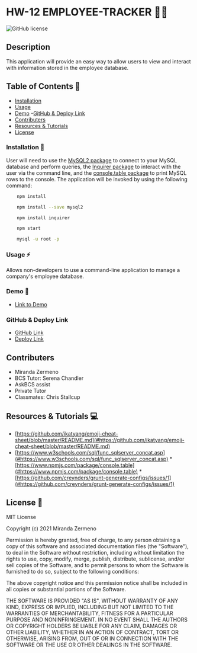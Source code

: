 # HW-12  EMPLOYEE-TRACKER 👩‍💻

![GitHub license](https://img.shields.io/badge/license-MIT-ff69b4.svg)

## Description
This application will provide an easy way to allow users to view and interact with information stored in the employee database.


## Table of Contents 🔎
- [Installation](#installation)
- [Usage](#usage)
- [Demo](#demo)
 -[GitHub & Deploy Link](#githubdeploylink)
- [Contributers](#contributers)
- [Resources & Tutorials](#resources&tutorials)
- [License](#license)

### Installation  💾
User will need to use the [MySQL2 package](https://www.npmjs.com/package/mysql2) to connect to your MySQL database and perform queries, the [Inquirer package](https://www.npmjs.com/package/inquirer) to interact with the user via the command line, and the [console.table package](https://www.npmjs.com/package/console.table) to print MySQL rows to the console. The application will be invoked by using the following command:

```bash
    npm install
``` 
```bash
    npm install --save mysql2
```
```bash
    npm install inquirer
```
```bash
    npm start
```
```bash
    mysql -u root -p
```


### Usage ⚡
Allows non-developers to use a command-line application to manage a company's employee database.


### Demo 🎥

* [Link to Demo]()

### GitHub & Deploy Link

* [GitHub Link](https://github.com/Zermeno94/TEAM-PRO-GEN)
* [Deploy Link]()

## Contributers
* Miranda Zermeno
* BCS Tutor: Serena Chandler
* AskBCS assist
* Private Tutor
* Classmates: Chris Stallcup


## Resources & Tutorials  💻


* [https://github.com/ikatyang/emoji-cheat-sheet/blob/master/README.md](#https://github.com/ikatyang/emoji-cheat-sheet/blob/master/README.md)
* [https://www.w3schools.com/sql/func_sqlserver_concat.asp](#https://www.w3schools.com/sql/func_sqlserver_concat.asp)
*[https://www.npmjs.com/package/console.table](#https://www.npmjs.com/package/console.table)
*[https://github.com/creynders/grunt-generate-configs/issues/1](#https://github.com/creynders/grunt-generate-configs/issues/1)


## License 📍
MIT License

Copyright (c) 2021 Miranda Zermeno

Permission is hereby granted, free of charge, to any person obtaining a copy
of this software and associated documentation files (the "Software"), to deal
in the Software without restriction, including without limitation the rights
to use, copy, modify, merge, publish, distribute, sublicense, and/or sell
copies of the Software, and to permit persons to whom the Software is
furnished to do so, subject to the following conditions:

The above copyright notice and this permission notice shall be included in all
copies or substantial portions of the Software.

THE SOFTWARE IS PROVIDED "AS IS", WITHOUT WARRANTY OF ANY KIND, EXPRESS OR
IMPLIED, INCLUDING BUT NOT LIMITED TO THE WARRANTIES OF MERCHANTABILITY,
FITNESS FOR A PARTICULAR PURPOSE AND NONINFRINGEMENT. IN NO EVENT SHALL THE
AUTHORS OR COPYRIGHT HOLDERS BE LIABLE FOR ANY CLAIM, DAMAGES OR OTHER
LIABILITY, WHETHER IN AN ACTION OF CONTRACT, TORT OR OTHERWISE, ARISING FROM,
OUT OF OR IN CONNECTION WITH THE SOFTWARE OR THE USE OR OTHER DEALINGS IN THE
SOFTWARE.
